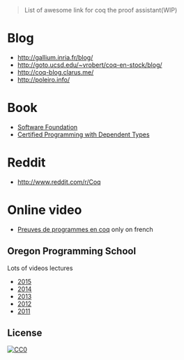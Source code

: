 > List of awesome link for coq the proof assistant(WIP)

# Blog
 * http://gallium.inria.fr/blog/ 
 * http://goto.ucsd.edu/~vrobert/coq-en-stock/blog/
 * http://coq-blog.clarus.me/
 * http://poleiro.info/

# Book
 * [Software Foundation](http://www.cis.upenn.edu/~bcpierce/sf/current/index.html)
 * [Certified Programming with Dependent Types](http://adam.chlipala.net/cpdt/)
# Reddit

 * http://www.reddit.com/r/Coq

# Online video
 * [Preuves de programmes en coq](http://fuscia.inrialpes.fr/cours/coq/) only on french

## Oregon Programming School
Lots of videos lectures 

 * [2015](https://www.cs.uoregon.edu/research/summerschool/summer15/curriculum.html)
 * [2014](https://www.cs.uoregon.edu/research/summerschool/summer14/curriculum.html)
 * [2013](https://www.cs.uoregon.edu/research/summerschool/summer13/curriculum.html)
 * [2012](https://www.cs.uoregon.edu/research/summerschool/summer12/curriculum.html)
 * [2011](https://www.cs.uoregon.edu/research/summerschool/summer11/curriculum.html)

## License
[![CC0](http://i.creativecommons.org/p/zero/1.0/88x31.png)](http://creativecommons.org/publicdomain/zero/1.0/)
